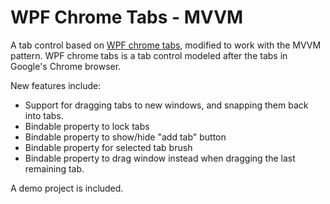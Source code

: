 # WPF Chrome Tabs - MVVM

A tab control based on [WPF chrome tabs](https://github.com/realistschuckle/wpfchrometabs), modified to work with the MVVM pattern.
WPF chrome tabs is a tab control modeled after the tabs in Google's Chrome browser.

New features include:

 - Support for dragging tabs to new windows, and snapping them back into tabs.
 - Bindable property to lock tabs
 - Bindable property to show/hide "add tab" button
 - Bindable property for selected tab brush
 - Bindable property to drag window instead when dragging the last remaining tab.
 
A demo project is included.
